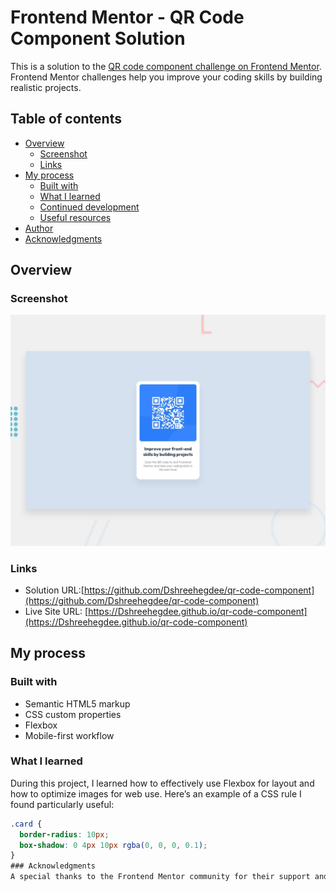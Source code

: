 # Frontend Mentor - QR Code Component Solution

This is a solution to the [QR code component challenge on Frontend Mentor](https://www.frontendmentor.io/challenges/qr-code-component-iux_sIO_H). Frontend Mentor challenges help you improve your coding skills by building realistic projects.

## Table of contents

- [Overview](#overview)
  - [Screenshot](#screenshot)
  - [Links](#links)
- [My process](#my-process)
  - [Built with](#built-with)
  - [What I learned](#what-i-learned)
  - [Continued development](#continued-development)
  - [Useful resources](#useful-resources)
- [Author](#author)
- [Acknowledgments](#acknowledgments)

## Overview

### Screenshot

![](./preview.jpg)

### Links

- Solution URL:[https://github.com/Dshreehegdee/qr-code-component](https://github.com/Dshreehegdee/qr-code-component)
- Live Site URL: [https://Dshreehegdee.github.io/qr-code-component](https://Dshreehegdee.github.io/qr-code-component)



## My process

### Built with

- Semantic HTML5 markup
- CSS custom properties
- Flexbox
- Mobile-first workflow

### What I learned

During this project, I learned how to effectively use Flexbox for layout and how to optimize images for web use. Here’s an example of a CSS rule I found particularly useful:

```css
.card {
  border-radius: 10px;
  box-shadow: 0 4px 10px rgba(0, 0, 0, 0.1);
}
### Acknowledgments
A special thanks to the Frontend Mentor community for their support and inspiration throughout this project.
